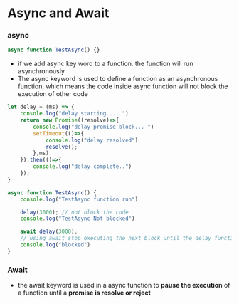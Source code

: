 # Async and Await

### async

```js
async function TestAsync() {}
```
- if we add async key word to a function. the function will run asynchronously
- The async keyword is used to define a function as an asynchronous function, which means the code inside async function will not block the execution of other code


```js
let delay = (ms) => {
    console.log("delay starting.... ")
    return new Promise((resolve)=>{
        console.log("delay promise block... ")
        setTimeout(()=>{
            console.log("delay resolved")
            resolve();
        },ms)
    }).then(()=>{
        console.log("delay complete..")
    });
}

async function TestAsync() {
    console.log("TestAsync function run")

    delay(3000); // not block the code
    console.log("TestAsync Not blocked")

    await delay(3000);
    // using await stop executing the next block until the delay function execution is complete
    console.log("blocked")
}
```
### Await
- the await keyword is used in a async function to **pause the execution** of a function until a **promise is resolve or reject**